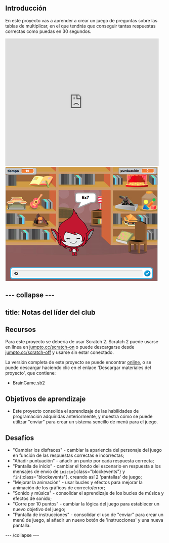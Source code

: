 ## Introducción

En este proyecto vas a aprender a crear un juego de preguntas sobre las tablas de multiplicar, en el que tendrás que conseguir tantas respuestas correctas como puedas en 30 segundos.

<div class="scratch-preview">
  <iframe allowtransparency="true" width="485" height="402" src="https://scratch.mit.edu/projects/embed/42225768/?autostart=false" frameborder="0"></iframe>
  <img src="images/brain-final.png">
</div>

--- collapse ---
---
title: Notas del líder del club
---

## Recursos
Para este proyecto se debería de usar Scratch 2. Scratch 2 puede usarse en línea en [jumpto.cc/scratch-on](http://jumpto.cc/scratch-on) o puede descargarse desde [jumpto.cc/scratch-off](http://jumpto.cc/scratch-off) y usarse sin estar conectado.

La versión completa de este proyecto se puede encontrar <a href="http://scratch.mit.edu/projects/42225768/#editor">online</a>, o se puede descargar haciendo clic en el enlace 'Descargar materiales del proyecto', que contiene:

+ BrainGame.sb2

## Objetivos de aprendizaje
+ Este proyecto consolida el aprendizaje de las habilidades de programación adquiridas anteriormente, y muestra cómo se puede utilizar "enviar" para crear un sistema sencillo de menú para el juego. 

## Desafíos
+ "Cambiar los disfraces" - cambiar la apariencia del personaje del juego en función de las respuestas correctas e incorrectas;
+ "Añadir puntuación" - añadir un punto por cada respuesta correcta;
+ "Pantalla de inicio" - cambiar el fondo del escenario en respuesta a los mensajes de envío de `inicio`{:class="blockevents"} y `fin`{:class="blockevents"}, creando así 2 'pantallas' de juego;
+ "Mejorar la animación" - usar bucles y efectos para mejorar la animación de los gráficos de correcto/error;
+ "Sonido y música" - consolidar el aprendizaje de los bucles de música y efectos de sonido;
+ "Corre por 10 puntos" - cambiar la lógica del juego para establecer un nuevo objetivo del juego;
+ "Pantalla de instrucciones" - consolidar el uso de "enviar" para crear un menú de juego, al añadir un nuevo botón de 'instrucciones' y una nueva pantalla.



--- /collapse ---
